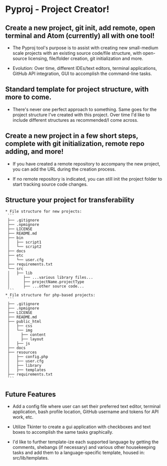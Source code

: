 # Pyproj - Project Creator!

## Create a new project, git init, add remote, open terminal and Atom (currently) all with one tool!
  * The Pyproj tool's purpose is to assist with creating new small-medium scale projects with an existing source code/file structure, with open-source licensing, file/folder creation, git initialization and more.
  - Evolution: Over time, different IDEs/text editors, terminal applications, GitHub API integration, GUI to accomplish the command-line tasks.

## Standard template for project structure, with more to come.
  * There's never one perfect approach to something. Same goes for the project structure I've created with this project. Over time I'd like to include different structures as recommended/I come across.

## Create a new project in a few short steps, complete with git initialization, remote repo adding, and more!
  * If you have created a remote repository to accompany the new project, you can add the URL during the creation process.
  - If no remote repository is indicated, you can still init the project folder to start tracking source code changes.

  ## Structure your project for transferability
    * File structure for new projects:
  	 ```
  	 ├── .gitignore
  	 ├── .npmignore
  	 ├── LICENSE
  	 ├── README.md
  	 ├── bin
  	 │   ├── script1
  	 │   └── script2
  	 ├── docs
  	 ├── etc
  	 │   └── user.cfg
  	 ├── requirements.txt
  	 └── src
  	 │   ├── lib
  	 │      ├── ...various library files...
  	 │      ├── projectName.projectType
  	 │      ├── ...other source code...
  	 ```
    * File structure for php-based projects:
  	 ```
  	 ├── .gitignore
  	 ├── .npmignore
  	 ├── LICENSE
  	 ├── README.md
  	 ├── public_html
  	 │   ├── css
  	 │   └── img
  	 │     ├── content
  	 │     ├── layout
  	 │   ├── js
  	 ├── docs
  	 ├── resources
  	 │   ├── config.php
  	 │   ├── user.cfg
  	 │   ├── library
  	 │   ├── templates
  	 ├── requirements.txt
  	 ```

## Future Features
  + Add a config file where user can set their preferred text editor, terminal application, bash profile location, GitHub username and tokens for API work, etc.
  * Utilize Tkinter to create a gui application with checkboxes and text boxes to accomplish the same tasks graphically.
  - I'd like to further template-ize each supported language by getting the comments, shebangs (if necessary) and various other housekeeping tasks and add them to a language-specific template, housed in: src/lib/templates.
